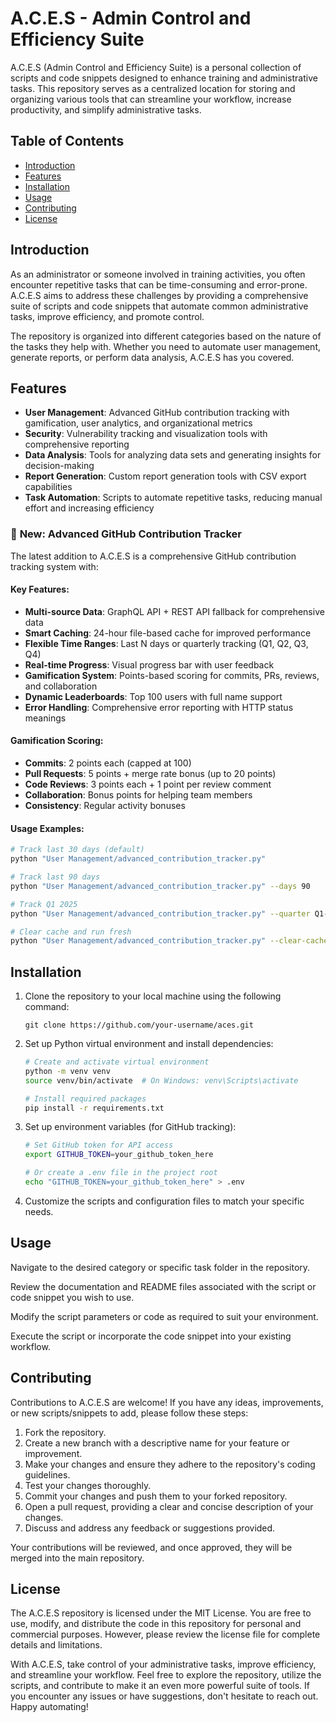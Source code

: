 # A.C.E.S - Admin Control and Efficiency Suite

A.C.E.S (Admin Control and Efficiency Suite) is a personal collection of scripts and code snippets designed to enhance training and administrative tasks. This repository serves as a centralized location for storing and organizing various tools that can streamline your workflow, increase productivity, and simplify administrative tasks.

## Table of Contents

- [Introduction](#introduction)
- [Features](#features)
- [Installation](#installation)
- [Usage](#usage)
- [Contributing](#contributing)
- [License](#license)

## Introduction

As an administrator or someone involved in training activities, you often encounter repetitive tasks that can be time-consuming and error-prone. A.C.E.S aims to address these challenges by providing a comprehensive suite of scripts and code snippets that automate common administrative tasks, improve efficiency, and promote control.

The repository is organized into different categories based on the nature of the tasks they help with. Whether you need to automate user management, generate reports, or perform data analysis, A.C.E.S has you covered.

## Features

- **User Management**: Advanced GitHub contribution tracking with gamification, user analytics, and organizational metrics
- **Security**: Vulnerability tracking and visualization tools with comprehensive reporting
- **Data Analysis**: Tools for analyzing data sets and generating insights for decision-making
- **Report Generation**: Custom report generation tools with CSV export capabilities
- **Task Automation**: Scripts to automate repetitive tasks, reducing manual effort and increasing efficiency

### 🚀 **New: Advanced GitHub Contribution Tracker**

The latest addition to A.C.E.S is a comprehensive GitHub contribution tracking system with:

#### **Key Features:**
- **Multi-source Data**: GraphQL API + REST API fallback for comprehensive data
- **Smart Caching**: 24-hour file-based cache for improved performance
- **Flexible Time Ranges**: Last N days or quarterly tracking (Q1, Q2, Q3, Q4)
- **Real-time Progress**: Visual progress bar with user feedback
- **Gamification System**: Points-based scoring for commits, PRs, reviews, and collaboration
- **Dynamic Leaderboards**: Top 100 users with full name support
- **Error Handling**: Comprehensive error reporting with HTTP status meanings

#### **Gamification Scoring:**
- **Commits**: 2 points each (capped at 100)
- **Pull Requests**: 5 points + merge rate bonus (up to 20 points)
- **Code Reviews**: 3 points each + 1 point per review comment
- **Collaboration**: Bonus points for helping team members
- **Consistency**: Regular activity bonuses

#### **Usage Examples:**
```bash
# Track last 30 days (default)
python "User Management/advanced_contribution_tracker.py"

# Track last 90 days
python "User Management/advanced_contribution_tracker.py" --days 90

# Track Q1 2025
python "User Management/advanced_contribution_tracker.py" --quarter Q1-2025

# Clear cache and run fresh
python "User Management/advanced_contribution_tracker.py" --clear-cache
```

## Installation

1. Clone the repository to your local machine using the following command:

   ```shell
   git clone https://github.com/your-username/aces.git
   ```

2. Set up Python virtual environment and install dependencies:

   ```bash
   # Create and activate virtual environment
   python -m venv venv
   source venv/bin/activate  # On Windows: venv\Scripts\activate
   
   # Install required packages
   pip install -r requirements.txt
   ```

3. Set up environment variables (for GitHub tracking):

   ```bash
   # Set GitHub token for API access
   export GITHUB_TOKEN=your_github_token_here
   
   # Or create a .env file in the project root
   echo "GITHUB_TOKEN=your_github_token_here" > .env
   ```

4. Customize the scripts and configuration files to match your specific needs.

## Usage
Navigate to the desired category or specific task folder in the repository.

Review the documentation and README files associated with the script or code snippet you wish to use.

Modify the script parameters or code as required to suit your environment.

Execute the script or incorporate the code snippet into your existing workflow.

## Contributing
Contributions to A.C.E.S are welcome! If you have any ideas, improvements, or new scripts/snippets to add, please follow these steps:

1. Fork the repository.
2. Create a new branch with a descriptive name for your feature or improvement.
3. Make your changes and ensure they adhere to the repository's coding guidelines.
4. Test your changes thoroughly.
5. Commit your changes and push them to your forked repository.
6. Open a pull request, providing a clear and concise description of your changes.
7. Discuss and address any feedback or suggestions provided.

Your contributions will be reviewed, and once approved, they will be merged into the main repository.

## License
The A.C.E.S repository is licensed under the MIT License. You are free to use, modify, and distribute the code in this repository for personal and commercial purposes. However, please review the license file for complete details and limitations.

With A.C.E.S, take control of your administrative tasks, improve efficiency, and streamline your workflow. Feel free to explore the repository, utilize the scripts, and contribute to make it an even more powerful suite of tools. If you encounter any issues or have suggestions, don't hesitate to reach out. Happy automating!
